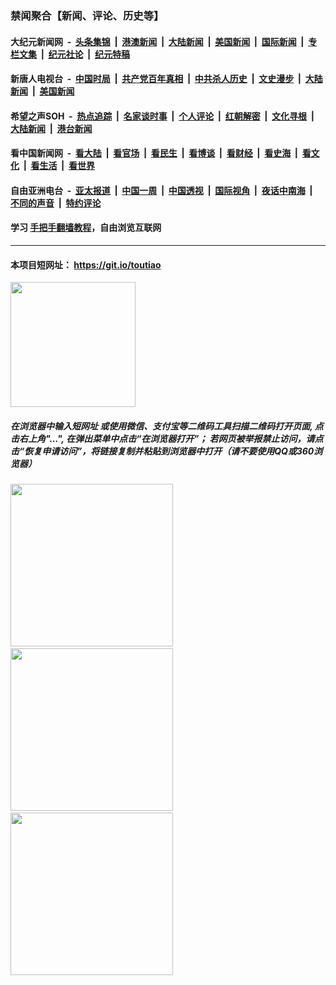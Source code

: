 ### 禁闻聚合【新闻、评论、历史等】

#### 大纪元新闻网 &nbsp;-&nbsp; [头条集锦](indexes/E头条集锦.md?t=02071811) &nbsp;|&nbsp; [港澳新闻](indexes/E港澳新闻.md?t=02071811)  &nbsp;|&nbsp; [大陆新闻](indexes/E大陆新闻.md?t=02071811) &nbsp;|&nbsp; [美国新闻](indexes/E美国新闻.md?t=02071811) &nbsp;|&nbsp; [国际新闻](indexes/E国际新闻.md?t=02071811) &nbsp;|&nbsp; [专栏文集](indexes/E专栏文集.md?t=02071811) &nbsp;|&nbsp; [纪元社论](indexes/E纪元社论.md?t=02071811) &nbsp;|&nbsp; [纪元特稿](indexes/E纪元特稿.md?t=02071811) 

#### 新唐人电视台 &nbsp;-&nbsp; [中国时局](indexes/N中国时局.md?t=02071811) &nbsp;|&nbsp; [共产党百年真相](indexes/N共产党百年真相.md?t=02071811) &nbsp;|&nbsp; [中共杀人历史](indexes/N中共杀人历史.md?t=02071811) &nbsp;|&nbsp; [文史漫步](indexes/N文史漫步.md?t=02071811) &nbsp;|&nbsp; [大陆新闻](indexes/N大陆新闻.md?t=02071811) &nbsp;|&nbsp; [美国新闻](indexes/N美国新闻.md?t=02071811)

#### 希望之声SOH &nbsp;-&nbsp; [热点追踪](indexes/H热点追踪.md?t=02071811) &nbsp;|&nbsp; [名家谈时事](indexes/H名家谈时事.md?t=02071811) &nbsp;|&nbsp; [个人评论](indexes/H个人评论.md?t=02071811)  &nbsp;|&nbsp; [红朝解密](indexes/H红朝解密.md?t=02071811) &nbsp;|&nbsp; [文化寻根](indexes/H文化寻根.md?t=02071811) &nbsp;|&nbsp; [大陆新闻](indexes/H大陆新闻.md?t=02071811) &nbsp;|&nbsp; [港台新闻](indexes/H港台新闻.md?t=02071811)

#### 看中国新闻网 &nbsp;-&nbsp; [看大陆](indexes/S看大陆.md?t=02071811) &nbsp;|&nbsp; [看官场](indexes/S看官场.md?t=02071811) &nbsp;|&nbsp; [看民生](indexes/S看民生.md?t=02071811)  &nbsp;|&nbsp; [看博谈](indexes/S看博谈.md?t=02071811) &nbsp;|&nbsp; [看财经](indexes/S看财经.md?t=02071811) &nbsp;|&nbsp; [看史海](indexes/S看史海.md?t=02071811) &nbsp;|&nbsp; [看文化](indexes/S看文化.md?t=02071811) &nbsp;|&nbsp; [看生活](indexes/S看生活.md?t=02071811) &nbsp;|&nbsp; [看世界](indexes/S看世界.md?t=02071811)

#### 自由亚洲电台 &nbsp;-&nbsp; [亚太报道](indexes/R亚太报道.md?t=02071811) &nbsp;|&nbsp; [中国一周](indexes/R中国一周.md?t=02071811) &nbsp;|&nbsp; [中国透视](indexes/R中国透视.md?t=02071811)  &nbsp;|&nbsp; [国际视角](indexes/R国际视角.md?t=02071811) &nbsp;|&nbsp; [夜话中南海](indexes/R夜话中南海.md?t=02071811) &nbsp;|&nbsp; [不同的声音](indexes/R不同的声音.md?t=02071811) &nbsp;|&nbsp; [特约评论](indexes/R特约评论.md?t=02071811)

#### 学习 [手把手翻墙教程](https://github.com/gfw-breaker/guides/wiki)，自由浏览互联网

----

#### 本项目短网址： https://git.io/toutiao
<img src="https://raw.githubusercontent.com/gfw-breaker/banned-news/master/scripts/img/qr.png" width="200px"/>  

##### 在浏览器中输入短网址 或使用微信、支付宝等二维码工具扫描二维码打开页面, 点击右上角"...", 在弹出菜单中点击“在浏览器打开”； 若网页被举报禁止访问，请点击“恢复申请访问”，将链接复制并粘贴到浏览器中打开（请不要使用QQ或360浏览器）

<img src="https://raw.githubusercontent.com/gfw-breaker/banned-news/master/scripts/img/1.png" width="260px"/> &nbsp; <img src="https://raw.githubusercontent.com/gfw-breaker/banned-news/master/scripts/img/2.png" width="260px"/> &nbsp; <img src="https://raw.githubusercontent.com/gfw-breaker/banned-news/master/scripts/img/3.png" width="260px"/>
